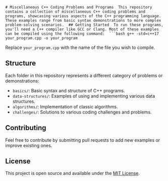 `# Miscellaneous C++ Coding Problems and Programs  This repository contains a collection of miscellaneous C++ coding problems and programs, showcasing various aspects of the C++ programming language. These examples range from basic syntax demonstrations to more complex problem-solving scenarios.  ## Getting Started  To run these programs, you'll need a C++ compiler like GCC or Clang. Most of these examples can be compiled using the following command:  ```bash g++ -std=c++17 your_program.cpp -o your_program`

Replace `your_program.cpp` with the name of the file you wish to compile.

Structure
---------

Each folder in this repository represents a different category of problems or demonstrations:

*   `basics/`: Basic syntax and structure of C++ programs.
*   `data-structures/`: Examples of using and implementing various data structures.
*   `algorithms/`: Implementation of classic algorithms.
*   `challenges/`: Solutions to various coding challenges and problems.

Contributing
------------

Feel free to contribute by submitting pull requests to add new examples or improve existing ones.

License
-------

This project is open source and available under the [MIT License](LICENSE.md).



